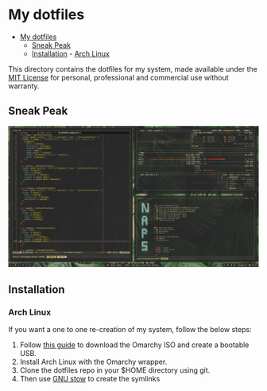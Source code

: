 # My dotfiles

<!--toc:start-->

- [My dotfiles](#my-dotfiles)
  - [Sneak Peak](#sneak-peak)
  - [Installation](#installation) - [Arch Linux](#arch-linux)
  <!--toc:end-->

This directory contains the dotfiles for my system, made available under the
[MIT License](./LICENSE) for personal, professional and commercial use without warranty.

## Sneak Peak

![My Desktop Image](./assets/hyprland-config-gruvbox.png)

## Installation

### Arch Linux

If you want a one to one re-creation of my system, follow the below steps:

1. Follow [this guide](https://manuals.omamix.org/2/the-omarchy-manual/50/getting-started) to download the Omarchy ISO and create a bootable USB.
2. Install Arch Linux with the Omarchy wrapper.
3. Clone the dotfiles repo in your $HOME directory using git.
4. Then use [GNU stow](https://www.gnu.org/software/stow/) to create the symlinks
